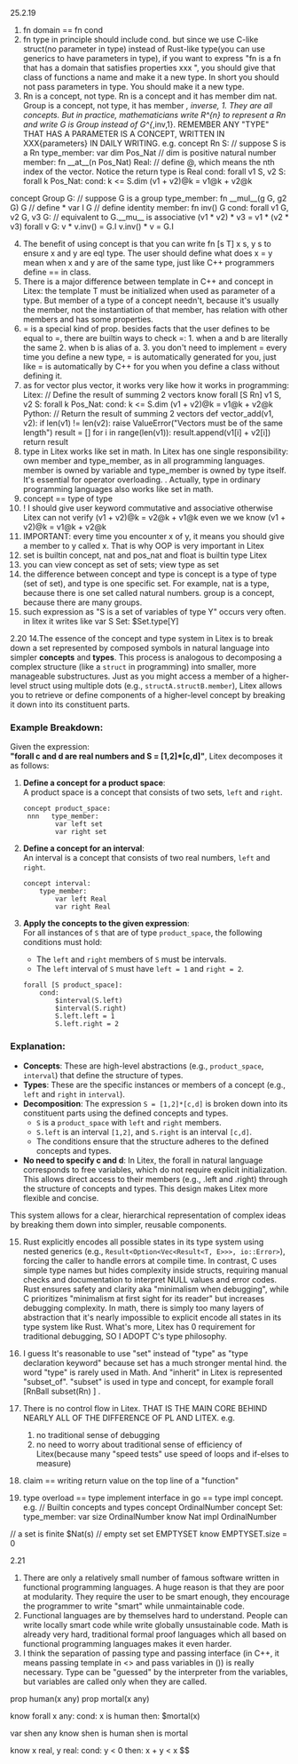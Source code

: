 25.2.19
1. fn domain == fn cond
2. fn type in principle should include cond. but since we use C-like struct(no parameter in type) instead of Rust-like type(you can use generics to have parameters in type), if you want to express "fn is a fn that has a domain that satisfies properties xxx ", you should give that class of functions a name and make it a new type. In short you should not pass parameters in type. You should make it a new type.
3. Rn is a concept, not type. Rn is a concept and it has member dim nat. Group is a concept, not type, it has member *, inverse, 1. They are all concepts. But in practice, mathematicians write R^{n} to represent a Rn and write G is Group instead of G^{*,inv,1}. REMEMBER ANY "TYPE" THAT HAS A PARAMETER IS A CONCEPT, WRITTEN IN XXX{parameters} IN DAILY WRITING.
e.g.
concept Rn S:   // suppose S is a Rn
    type_member:
        var dim Pos_Nat // dim is positive natural number
    member:
        fn \_\_at\_\_(n Pos_Nat) Real: // define @, which means the nth index of the vector. Notice the return type is Real
    cond:
        forall v1 S, v2 S:
            forall k Pos_Nat:
                cond:
                    k <= S.dim
                (v1 + v2)@k = v1@k + v2@k
        

concept Group G: // suppose G is a group
    type_member:
        fn \_\_mul\_\_(g G, g2 G) G // define *
        var I G // define identity
    member:
        fn inv() G
    cond:
        forall v1 G, v2 G, v3 G: // equivalent to G.\_\_mu\_\_ is associative 
            (v1 * v2) * v3 = v1 * (v2 * v3)
        forall v G:
            v * v.inv() = G.I
            v.inv() * v = G.I

4. The benefit of using concept is that you can write fn [s T] x s, y s to ensure x and y are eql type. The user should define what does x = y mean when x and y are of the same type, just like C++ programmers define == in class.
5. There is a major difference between template in C++ and concept in Litex: the template T must be initialized when used as parameter of a type. But member of a type of a concept needn't, because it's usually the member, not the instantiation of that member, has relation with other members and has some properties.
6. = is a special kind of prop. besides facts that the user defines to be equal to =, there are builtin ways to check =: 1. when a and b are literally the same 2. when b is alias of a. 3. you don't need to implement = every time you define a new type, = is automatically generated for you, just like = is automatically by C++ for you when you define a class without defining it.
7. as for vector plus vector, it works very like how it works in programming:
Litex:
// Define the result of summing 2 vectors
know forall [S Rn] v1 S, v2 S:
    forall k Pos_Nat:
        cond:
            k <= S.dim
        (v1 + v2)@k = v1@k + v2@k
Python:
// Return the result of summing 2 vectors
def vector_add(v1, v2):
    if len(v1) != len(v2):
        raise ValueError("Vectors must be of the same length")
    result = []
    for i in range(len(v1)):
        result.append(v1[i] + v2[i])
    return result
8. type in Litex works like set in math. In Litex has one single responsibility: own member and type_member, as in all programming languages. member is owned by variable and type_member is owned by type itself. It's essential for operator overloading. . Actually, type in ordinary programming languages also works like set in math.
9. concept == type of type
10. ! I should give user keyword commutative and associative otherwise Litex can not verify (v1 + v2)@k = v2@k + v1@k even we we know (v1 + v2)@k = v1@k + v2@k
11. IMPORTANT: every time you encounter x of y, it means you should give a member to y called x. That is why OOP is very important in Litex
12. set is builtin concept, nat and pos_nat and float is builtin type Litex
13. you can view concept as set of sets; view type as set
13. the difference between concept and type is concept is a type of type (set of set), and type is one specific set. For example, nat is a type, because there is one set called natural numbers. group is a concept, because there are many groups.
13. such expression as "S is a set of variables of type Y" occurs very often. in litex it writes like
var S Set:
    $Set.type[Y]

2.20
14.The essence of the concept and type system in Litex is to break down a set represented by composed symbols in natural language into simpler **concepts** and **types**. This process is analogous to decomposing a complex structure (like a `struct` in programming) into smaller, more manageable substructures. Just as you might access a member of a higher-level struct using multiple dots (e.g., `structA.structB.member`), Litex allows you to retrieve or define components of a higher-level concept by breaking it down into its constituent parts.

### Example Breakdown:
Given the expression:  
**"forall c and d are real numbers and S = [1,2]*[c,d]"**, Litex decomposes it as follows:

1. **Define a concept for a product space**:  
   A product space is a concept that consists of two sets, `left` and `right`.  
   ```plaintext
   concept product_space:
    nnn   type_member:
           var left set
           var right set
   ```

2. **Define a concept for an interval**:  
   An interval is a concept that consists of two real numbers, `left` and `right`.  
   ```plaintext
   concept interval:
       type_member:
           var left Real
           var right Real
   ```

3. **Apply the concepts to the given expression**:  
   For all instances of `S` that are of type `product_space`, the following conditions must hold:  
   - The `left` and `right` members of `S` must be intervals.  
   - The `left` interval of `S` must have `left = 1` and `right = 2`.  
   ```plaintext
   forall [S product_space]:
       cond:
           $interval(S.left)
           $interval(S.right)
           S.left.left = 1
           S.left.right = 2
   ```

### Explanation:
- **Concepts**: These are high-level abstractions (e.g., `product_space`, `interval`) that define the structure of types.  
- **Types**: These are the specific instances or members of a concept (e.g., `left` and `right` in `interval`).  
- **Decomposition**: The expression `S = [1,2]*[c,d]` is broken down into its constituent parts using the defined concepts and types.  
  - `S` is a `product_space` with `left` and `right` members.  
  - `S.left` is an interval `[1,2]`, and `S.right` is an interval `[c,d]`.  
  - The conditions ensure that the structure adheres to the defined concepts and types.
- **No need to specify c and d**:  In Litex, the forall in natural language corresponds to free variables, which do not require explicit initialization. This allows direct access to their members (e.g., .left and .right) through the structure of concepts and types. This design makes Litex more flexible and concise.

This system allows for a clear, hierarchical representation of complex ideas by breaking them down into simpler, reusable components.

15. Rust explicitly encodes all possible states in its type system using nested generics (e.g., `Result<Option<Vec<Result<T, E>>>, io::Error>`), forcing the caller to handle errors at compile time. In contrast, C uses simple type names but hides complexity inside structs, requiring manual checks and documentation to interpret NULL values and error codes. Rust ensures safety and clarity aka "minimalism when debugging", while C prioritizes "minimalism at first sight for its reader" but increases debugging complexity. In math, there is simply too many layers of abstraction that it's nearly impossible to explicit encode all states in its type system like Rust. What's more, Litex has 0 requirement for traditional debugging, SO I ADOPT C's type philosophy.

16. I guess It's reasonable to use "set" instead of "type" as "type declaration keyword" because set has a much stronger mental hind. the word "type" is rarely used in Math. And "inherit" in Litex is represented "subset_of". "subset" is used in type and concept, for example forall \[RnBall subset(Rn) \]  .

17. There is no control flow in Litex. THAT IS THE MAIN CORE BEHIND NEARLY ALL OF THE DIFFERENCE OF PL AND LITEX.
e.g.
    1. no traditional sense of debugging
    2. no need to worry about traditional sense of efficiency of Litex(because many "speed tests" use speed of loops and if-elses to measure)

18. claim == writing return value on the top line of a "function"

19. type overload == type implement interface in go == type impl concept. 
e.g. // Builtin concepts and types
concept OrdinalNumber
concept Set:
    type_member:
        var size OrdinalNumber
know Nat impl OrdinalNumber

// a set is finite
$Nat(s)
// empty set
set EMPTYSET
know EMPTYSET.size = 0

2.21
1. There are only a relatively small number of famous software written in functional programming languages. A huge reason is that they are poor at modularity. They require the user to be smart enough, they encourage the programmer to write "smart" while unmaintainable code.
2. Functional languages are by themselves hard to understand. People can write locally smart code while write globally unsustainable code. Math is already very hard, traditional formal proof languages which all based on functional programming languages makes it even harder.
3. I think the separation of passing type and passing interface (in C++, it means passing template in <> and pass variables in ()) is really necessary. Type can be "guessed" by the interpreter from the variables, but variables are called only when they are called.

prop human(x any)
prop mortal(x any)

know forall x any:
    cond:
        x is human
    then:
        $mortal(x)

var shen any
know shen is human
shen is mortal

know x real, y real:
    cond:
        y < 0
    then:
        x + y < x
$$